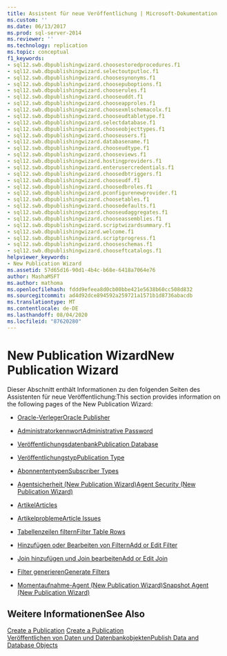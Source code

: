 ```yaml
---
title: Assistent für neue Veröffentlichung | Microsoft-Dokumentation
ms.custom: ''
ms.date: 06/13/2017
ms.prod: sql-server-2014
ms.reviewer: ''
ms.technology: replication
ms.topic: conceptual
f1_keywords:
- sql12.swb.dbpublishingwizard.choosestoredprocedures.f1
- sql12.swb.dbpublishingwizard.selectoutputloc.f1
- sql12.swb.dbpublishingwizard.choosesynonyms.f1
- sql12.swb.dbpublishingwizard.choosepuboptions.f1
- sql12.swb.dbpublishingwizard.chooserules.f1
- sql12.swb.dbpublishingwizard.chooseuddt.f1
- sql12.swb.dbpublishingwizard.chooseapproles.f1
- sql12.swb.dbpublishingwizard.choosexmlschemacolx.f1
- sql12.swb.dbpublishingwizard.chooseudtabletype.f1
- sql12.swb.dbpublishingwizard.selectdatabase.f1
- sql12.swb.dbpublishingwizard.chooseobjecttypes.f1
- sql12.swb.dbpublishingwizard.chooseusers.f1
- sql12.swb.dbpublishingwizard.databasename.f1
- sql12.swb.dbpublishingwizard.chooseudtype.f1
- sql12.swb.dbpublishingwizard.chooseviews.f1
- sql12.swb.dbpublishingwizard.hostingproviders.f1
- sql12.swb.dbpublishingwizard.enterusercredentials.f1
- sql12.swb.dbpublishingwizard.choosedbtriggers.f1
- sql12.swb.dbpublishingwizard.chooseudf.f1
- sql12.swb.dbpublishingwizard.choosedbroles.f1
- sql12.swb.dbpublishingwizard.pconfigurenewprovider.f1
- sql12.swb.dbpublishingwizard.choosetables.f1
- sql12.swb.dbpublishingwizard.choosedefaults.f1
- sql12.swb.dbpublishingwizard.chooseudaggregates.f1
- sql12.swb.dbpublishingwizard.chooseassemblies.f1
- sql12.swb.dbpublishingwizard.scriptwizardsummary.f1
- sql12.swb.dbpublishingwizard.welcome.f1
- sql12.swb.dbpublishingwizard.scriptprogress.f1
- sql12.swb.dbpublishingwizard.chooseschemas.f1
- sql12.swb.dbpublishingwizard.chooseftcatalogs.f1
helpviewer_keywords:
- New Publication Wizard
ms.assetid: 57d65d16-90d1-4b4c-b68e-6418a7064e76
author: MashaMSFT
ms.author: mathoma
ms.openlocfilehash: fddd9efeea8d0cb00bbe421e5638b60cc508d832
ms.sourcegitcommit: ad4d92dce894592a259721a1571b1d8736abacdb
ms.translationtype: MT
ms.contentlocale: de-DE
ms.lasthandoff: 08/04/2020
ms.locfileid: "87620280"
---
```

# <a name="new-publication-wizard"></a><span data-ttu-id="4195b-102">New Publication Wizard</span><span class="sxs-lookup"><span data-stu-id="4195b-102">New Publication Wizard</span></span>
  <span data-ttu-id="4195b-103">Dieser Abschnitt enthält Informationen zu den folgenden Seiten des Assistenten für neue Veröffentlichung:</span><span class="sxs-lookup"><span data-stu-id="4195b-103">This section provides information on the following pages of the New Publication Wizard:</span></span>  
  
-   [<span data-ttu-id="4195b-104">Oracle-Verleger</span><span class="sxs-lookup"><span data-stu-id="4195b-104">Oracle Publisher</span></span>](oracle-publisher.md)  
  
-   [<span data-ttu-id="4195b-105">Administratorkennwort</span><span class="sxs-lookup"><span data-stu-id="4195b-105">Administrative Password</span></span>](administrative-password.md)  
  
-   [<span data-ttu-id="4195b-106">Veröffentlichungsdatenbank</span><span class="sxs-lookup"><span data-stu-id="4195b-106">Publication Database</span></span>](publication-database.md)  
  
-   [<span data-ttu-id="4195b-107">Veröffentlichungstyp</span><span class="sxs-lookup"><span data-stu-id="4195b-107">Publication Type</span></span>](publication-type.md)  
  
-   [<span data-ttu-id="4195b-108">Abonnententypen</span><span class="sxs-lookup"><span data-stu-id="4195b-108">Subscriber Types</span></span>](subscriber-types.md)  
  
-   [<span data-ttu-id="4195b-109">Agentsicherheit &#40;New Publication Wizard&#41;</span><span class="sxs-lookup"><span data-stu-id="4195b-109">Agent Security &#40;New Publication Wizard&#41;</span></span>](agent-security-new-publication-wizard.md)  
  
-   [<span data-ttu-id="4195b-110">Artikel</span><span class="sxs-lookup"><span data-stu-id="4195b-110">Articles</span></span>](articles.md)  
  
-   [<span data-ttu-id="4195b-111">Artikelprobleme</span><span class="sxs-lookup"><span data-stu-id="4195b-111">Article Issues</span></span>](article-issues.md)  
  
-   [<span data-ttu-id="4195b-112">Tabellenzeilen filtern</span><span class="sxs-lookup"><span data-stu-id="4195b-112">Filter Table Rows</span></span>](filter-table-rows.md)  
  
-   [<span data-ttu-id="4195b-113">Hinzufügen oder Bearbeiten von Filtern</span><span class="sxs-lookup"><span data-stu-id="4195b-113">Add or Edit Filter</span></span>](add-or-edit-filter.md)  
  
-   [<span data-ttu-id="4195b-114">Join hinzufügen und Join bearbeiten</span><span class="sxs-lookup"><span data-stu-id="4195b-114">Add or Edit Join</span></span>](add-or-edit-join.md)  
  
-   [<span data-ttu-id="4195b-115">Filter generieren</span><span class="sxs-lookup"><span data-stu-id="4195b-115">Generate Filters</span></span>](generate-filters.md)  
  
-   [<span data-ttu-id="4195b-116">Momentaufnahme-Agent &#40;New Publication Wizard&#41;</span><span class="sxs-lookup"><span data-stu-id="4195b-116">Snapshot Agent &#40;New Publication Wizard&#41;</span></span>](snapshot-agent-new-publication-wizard.md)  
  
## <a name="see-also"></a><span data-ttu-id="4195b-117">Weitere Informationen</span><span class="sxs-lookup"><span data-stu-id="4195b-117">See Also</span></span>  
 <span data-ttu-id="4195b-118">[Create a Publication](publish/create-a-publication.md) </span><span class="sxs-lookup"><span data-stu-id="4195b-118">[Create a Publication](publish/create-a-publication.md) </span></span>  
 [<span data-ttu-id="4195b-119">Veröffentlichen von Daten und Datenbankobjekten</span><span class="sxs-lookup"><span data-stu-id="4195b-119">Publish Data and Database Objects</span></span>](publish/publish-data-and-database-objects.md)   

  
  

